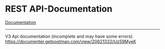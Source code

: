 # REST API-Documentation

[Documentation](/docs/v4/DOCS.md)

---

V3 Api documentation (incomplete and may have some errors):
https://documenter.getpostman.com/view/20621332/Uz59MyeK

